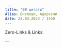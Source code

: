 ```yaml
---
title: "00 цитати"
Alias: Вислови, Афоризми
date: 22.03.2023 / 1400  
---
```

Zero-Links & Links:  


—  
